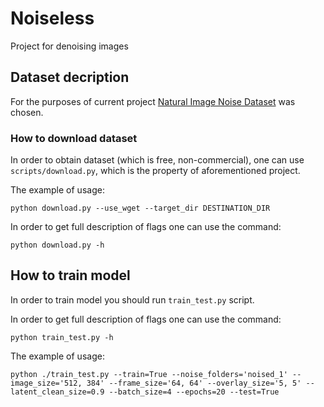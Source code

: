 # Noiseless
Project for denoising images

## Dataset decription

For the purposes of current project [Natural Image Noise Dataset](https://commons.wikimedia.org/wiki/Natural_Image_Noise_Dataset) was chosen.

### How to download dataset

In order to obtain dataset (which is free, non-commercial), one can use `scripts/download.py`,
which is the property of aforementioned project.

The example of usage:

```
python download.py --use_wget --target_dir DESTINATION_DIR
```

In order to get full description of flags one can use the command:

```
python download.py -h
```

## How to train model

In order to train model you should run `train_test.py` script.

In order to get full description of flags one can use the command:

```
python train_test.py -h
```

The example of usage:

```
python ./train_test.py --train=True --noise_folders='noised_1' --image_size='512, 384' --frame_size='64, 64' --overlay_size='5, 5' --latent_clean_size=0.9 --batch_size=4 --epochs=20 --test=True
```
